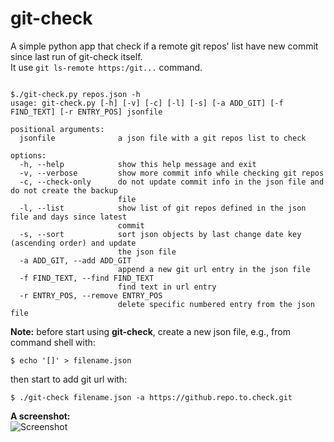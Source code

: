 # git-check

A simple python app that check if a remote git repos' list have new commit since last run of git-check itself.<br />
It use `git ls-remote https:/git...` command.<br />

```

$./git-check.py repos.json -h
usage: git-check.py [-h] [-v] [-c] [-l] [-s] [-a ADD_GIT] [-f FIND_TEXT] [-r ENTRY_POS] jsonfile

positional arguments:
  jsonfile              a json file with a git repos list to check

options:
  -h, --help            show this help message and exit
  -v, --verbose         show more commit info while checking git repos
  -c, --check-only      do not update commit info in the json file and do not create the backup
                        file
  -l, --list            show list of git repos defined in the json file and days since latest
                        commit
  -s, --sort            sort json objects by last change date key (ascending order) and update
                        the json file
  -a ADD_GIT, --add ADD_GIT
                        append a new git url entry in the json file
  -f FIND_TEXT, --find FIND_TEXT
                        find text in url entry
  -r ENTRY_POS, --remove ENTRY_POS
                        delete specific numbered entry from the json file

```

**Note:**
before start using **git-check**, create a new json file, e.g., from command shell with:
```
$ echo '[]' > filename.json
```
 
then start to add git url with:
```
$ ./git-check filename.json -a https://github.repo.to.check.git
```
 
**A screenshot:**<br />
![Screenshot](https://raw.github.com/dasnoopy/git-check/main/screenshot.png)
